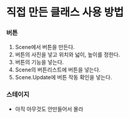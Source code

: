 # 직접 만든 클래스 사용 방법

### 버튼
1. Scene에서 버튼을 만든다.  
2. 버튼의 사진을 넣고 위치와 넓이, 높이를 정한다.  
3. 버튼의 기능을 넣는다.  
4. Scene의 버튼리스트에 버튼을 넣는다.  
5. Scene.Update에 버튼 작동 확인을 넣는다.  
  
### 스테이지
 - 아직 아무것도 안만들어서 몰라  